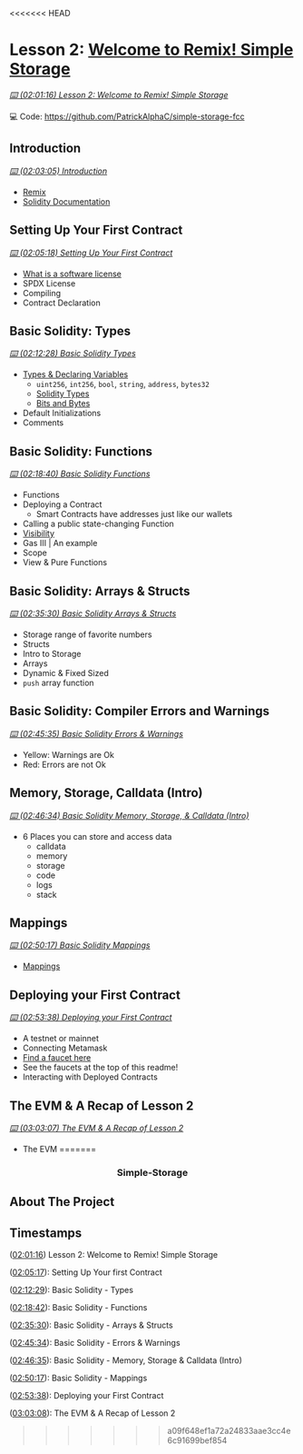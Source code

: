 <<<<<<< HEAD
# Lesson 2: [Welcome to Remix! Simple Storage](https://github.com/PatrickAlphaC/simple-storage-fcc)

_[⌨️ (02:01:16) Lesson 2: Welcome to Remix! Simple Storage](https://www.youtube.com/watch?v=gyMwXuJrbJQ&t=7276s)_

💻 Code: https://github.com/PatrickAlphaC/simple-storage-fcc

## Introduction

_[⌨️ (02:03:05) Introduction](https://youtu.be/gyMwXuJrbJQ?t=7385)_

- [Remix](https://remix.ethereum.org/)
- [Solidity Documentation](https://docs.soliditylang.org/en/latest/index.html)

## Setting Up Your First Contract

_[⌨️ (02:05:18) Setting Up Your First Contract](https://youtu.be/gyMwXuJrbJQ?t=7518)_

- [What is a software license](https://snyk.io/learn/what-is-a-software-license/)
- SPDX License
- Compiling
- Contract Declaration

## Basic Solidity: Types

_[⌨️ (02:12:28) Basic Solidity Types](https://youtu.be/gyMwXuJrbJQ?t=7948)_

- [Types & Declaring Variables](https://docs.soliditylang.org/en/v0.8.13/)
  - `uint256`, `int256`, `bool`, `string`, `address`, `bytes32`
  - [Solidity Types](https://docs.soliditylang.org/en/latest/types.html)
  - [Bits and Bytes](https://www.youtube.com/watch?v=Dnd28lQHquU)
- Default Initializations
- Comments

## Basic Solidity: Functions

_[⌨️ (02:18:40) Basic Solidity Functions](https://youtu.be/gyMwXuJrbJQ?t=8320)_

- Functions
- Deploying a Contract
  - Smart Contracts have addresses just like our wallets
- Calling a public state-changing Function
- [Visibility](https://docs.soliditylang.org/en/latest/contracts.html#visibility-and-getters)
- Gas III | An example
- Scope
- View & Pure Functions

## Basic Solidity: Arrays & Structs

_[⌨️ (02:35:30) Basic Solidity Arrays & Structs](https://youtu.be/gyMwXuJrbJQ?t=9331)_

- Storage range of favorite numbers
- Structs
- Intro to Storage
- Arrays
- Dynamic & Fixed Sized
- `push` array function

## Basic Solidity: Compiler Errors and Warnings

_[⌨️ (02:45:35) Basic Solidity Errors & Warnings](https://youtu.be/gyMwXuJrbJQ?t=9935)_

- Yellow: Warnings are Ok
- Red: Errors are not Ok

## Memory, Storage, Calldata (Intro)

_[⌨️ (02:46:34) Basic Solidity Memory, Storage, & Calldata (Intro)](https://youtu.be/gyMwXuJrbJQ?t=9994)_

- 6 Places you can store and access data
  - calldata
  - memory
  - storage
  - code
  - logs
  - stack

## Mappings

_[⌨️ (02:50:17) Basic Solidity Mappings](https://youtu.be/gyMwXuJrbJQ?t=10217)_

- [Mappings](https://solidity-by-example.org/mapping)

## Deploying your First Contract

_[⌨️ (02:53:38) Deploying your First Contract](https://youtu.be/gyMwXuJrbJQ?t=10418)_

- A testnet or mainnet
- Connecting Metamask
- [Find a faucet here](https://docs.chain.link/docs/link-token-contracts/#Sepolia)
- See the faucets at the top of this readme!
- Interacting with Deployed Contracts

## The EVM & A Recap of Lesson 2

_[⌨️ (03:03:07) The EVM & A Recap of Lesson 2](https://youtu.be/gyMwXuJrbJQ?t=10987)_

- The EVM
=======
<h3 align="center">Simple-Storage</h3>

<!-- ABOUT THE PROJECT -->
## About The Project

<!-- TIMESTAMPS -->
## Timestamps

([02:01:16](https://www.youtube.com/watch?v=gyMwXuJrbJQ&t=7276s)) Lesson 2: Welcome to Remix! Simple Storage

([02:05:17](https://www.youtube.com/watch?v=gyMwXuJrbJQ&t=7517s)): Setting Up Your first Contract

([02:12:29](https://www.youtube.com/watch?v=gyMwXuJrbJQ&t=7949s)): Basic Solidity - Types

([02:18:42](https://www.youtube.com/watch?v=gyMwXuJrbJQ&t=8322s)): Basic Solidity - Functions

([02:35:30](https://www.youtube.com/watch?v=gyMwXuJrbJQ&t=9330s)): Basic Solidity - Arrays & Structs

([02:45:34](https://www.youtube.com/watch?v=gyMwXuJrbJQ&t=9934s)): Basic Solidity - Errors & Warnings

([02:46:35](https://www.youtube.com/watch?v=gyMwXuJrbJQ&t=9995s)): Basic Solidity - Memory, Storage & Calldata (Intro)

([02:50:17](https://www.youtube.com/watch?v=gyMwXuJrbJQ&t=10217s)): Basic Solidity - Mappings

([02:53:38](https://www.youtube.com/watch?v=gyMwXuJrbJQ&t=10418s)): Deploying your First Contract

([03:03:08](https://www.youtube.com/watch?v=gyMwXuJrbJQ&t=10988s)): The EVM & A Recap of Lesson 2
>>>>>>> a09f648ef1a72a24833aae3cc4e6c91699bef854
